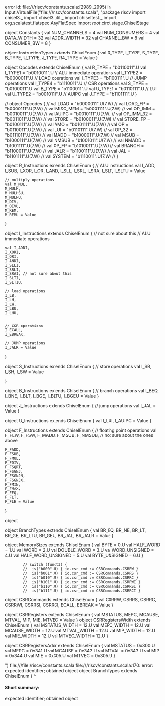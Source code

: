 error id: file://<WORKSPACE>/riscv/constants.scala:[2989..2995) in Input.VirtualFile("file://<WORKSPACE>/riscv/constants.scala", "package riscv
import chisel3._
import chisel3.util._
import chiseltest._
import org.scalatest.flatspec.AnyFlatSpec
import _root_.circt.stage.ChiselStage


object Constants {
  val NUM_CHANNELS = 4
  val NUM_CONSUMERS = 4
  val DATA_WIDTH = 32
  val ADDR_WIDTH = 32
  val CHANNEL_BW = 8
  val CONSUMER_BW = 8
}

object InstructionTypes extends ChiselEnum {
	val R_TYPE, I_TYPE, S_TYPE, B_TYPE, U_TYPE, J_TYPE, R4_TYPE = Value
}

object Opcodes extends ChiselEnum {
	val R_TYPE = "b0110011".U
	val I_TYPE1 = "b0010011".U // ALU immediate operations
	val I_TYPE2 = "b0000011".U // LOAD operations
	val I_TYPE3 = "b1100111".U // JUMP operations
	val I_TYPE4 = "b1110011".U // CSR operations
	val S_TYPE = "b0100011".U
	val B_TYPE = "b1100011".U
	val U_TYPE1 = "b0110111".U // LUI
	val U_TYPE2 = "b0010111".U // AUIPC
	val J_TYPE = "b1101111".U
}

// object Opcodes {
//   val LOAD      = "b0000011".U(7.W)
//   val LOAD_FP   = "b0000111".U(7.W)
//   val MISC_MEM  = "b0001111".U(7.W)
//   val OP_IMM    = "b0010011".U(7.W)
//   val AUIPC     = "b0010111".U(7.W)
//   val OP_IMM_32 = "b0011011".U(7.W)
//   val STORE     = "b0100011".U(7.W)
//   val STORE_FP  = "b0100111".U(7.W)
//   val AMO       = "b0101111".U(7.W)
//   val OP        = "b0110011".U(7.W)
//   val LUI       = "b0110111".U(7.W)
//   val OP_32     = "b0111011".U(7.W)
//   val MADD      = "b1000011".U(7.W)
//   val MSUB      = "b1000111".U(7.W)
//   val NMSUB     = "b1001011".U(7.W)
//   val NMADD     = "b1001111".U(7.W)
//   val OP_FP     = "b1010011".U(7.W)
//   val BRANCH    = "b1100011".U(7.W)
//   val JALR      = "b1100111".U(7.W)
//   val JAL       = "b1101111".U(7.W)
//   val SYSTEM    = "b1110011".U(7.W)
// }

object R_Instructions extends ChiselEnum {
	// ALU Instructions
	val I_ADD,
	I_SUB,
	I_XOR,
	I_OR,
	I_AND,
	I_SLL,
	I_SRL,
	I_SRA,
	I_SLT,
	I_SLTU = Value

	// multiply operations
	val M_MUL,
	M_MULH,
	M_MULHSU,
	M_MULHU,
	M_DIV,
	M_DIVU,
	M_REM,
	M_REMU = Value
}

object I_Instructions extends ChiselEnum {
	// not sure about this
	// ALU immediate operations

	val I_ADDI,
	I_XORI,
	I_ORI,
	I_ANDI,
	I_SLLI,
	I_SRLI,
	I_SRAI, // not sure about this
	I_SLTI,
	I_SLTIU,

	// load operations
	I_LB,
	I_LH,
	I_LW,
	I_LBU,
	I_LHU,

	
	// CSR operations
	I_ECALL,
	I_EBREAK,
	
	// JUMP operations
	I_JALR = Value
}


object S_Instructions extends ChiselEnum {
	// store operations
	val I_SB,
	I_SH,
	I_SW = Value

}

object B_Instructions extends ChiselEnum {
	// branch operations
	val I_BEQ,
	I_BNE,
	I_BLT,
	I_BGE,
	I_BLTU,
	I_BGEU = Value
}


object J_Instructions extends ChiselEnum {
	// jump operations
	val I_JAL = Value
}

object U_Instructions extends ChiselEnum {
	val I_LUI,
	I_AUIPC = Value
}

object F_Instructions extends ChiselEnum {
	// floating point operations
	val  F_FLW,
	F_FSW,
	F_MADD,
	F_MSUB,
	F_NMSUB,
	// not sure about the ones above

	F_FADD,
	F_FSUB,
	F_FMUL,
	F_FDIV,
	F_FSQRT,
	F_FSGNJ,
	F_FSGNJN,
	F_FSGNJX,
	F_FMIN,
	F_FMAX,
	F_FEQ,
	F_FLT,
	F_FLE = Value
}

object 


object BranchTypes extends ChiselEnum {
	val BR_EQ, BR_NE, BR_LT, BR_GE, BR_LTU, BR_GEU, BR_JAL, BR_JALR = Value
}


object MemorySizes extends ChiselEnum {
	val BYTE = 0.U
	val HALF_WORD = 1.U
	val WORD = 2.U
	val DOUBLE_WORD = 3.U
	val WORD_UNSIGNED = 4.U
	val HALF_WORD_UNSIGNED = 5.U
	val BYTE_UNSIGNED = 6.U
}

			// switch (funct3) {
			// 	is("b000".U) { io.csr_cmd := CSRCommands.CSRRW }
			// 	is("b001".U) { io.csr_cmd := CSRCommands.CSRRS }
			// 	is("b010".U) { io.csr_cmd := CSRCommands.CSRRC }
			// 	is("b101".U) { io.csr_cmd := CSRCommands.CSRRWI }
			// 	is("b110".U) { io.csr_cmd := CSRCommands.CSRRSI }
			// 	is("b111".U) { io.csr_cmd := CSRCommands.CSRRCI }
object CSRCommands extends ChiselEnum {
	val CSRRW, CSRRS, CSRRC, CSRRWI, CSRRSI, CSRRCI, ECALL, EBREAK = Value
}

object CSRRegisters extends ChiselEnum {
	val MSTATUS, MEPC, MCAUSE, MTVAL, MIP, MIE, MTVEC = Value
}
object CSRRegistersWidth extends ChiselEnum {
	val MSTATUS_WIDTH = 12.U
	val MEPC_WIDTH = 12.U
	val MCAUSE_WIDTH = 12.U
	val MTVAL_WIDTH = 12.U
	val MIP_WIDTH = 12.U
	val MIE_WIDTH = 12.U
	val MTVEC_WIDTH = 12.U
}

object CSRRegistersAddr extends ChiselEnum {
	val MSTATUS = 0x300.U
	val MEPC = 0x341.U
	val MCAUSE = 0x342.U
	val MTVAL = 0x343.U
	val MIP = 0x344.U
	val MIE = 0x305.U
	val MTVEC = 0x305.U
}

")
file://<WORKSPACE>/file:<WORKSPACE>/riscv/constants.scala
file://<WORKSPACE>/riscv/constants.scala:170: error: expected identifier; obtained object
object BranchTypes extends ChiselEnum {
^
#### Short summary: 

expected identifier; obtained object